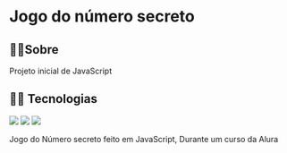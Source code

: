 <h1>Jogo do número secreto</h1>

<h2> 👩‍🎓Sobre</h2>
<p>Projeto inicial de JavaScript</p>

## 🤖👾 Tecnologias
<div>
  <img src="https://img.shields.io/badge/HTML-239120?style=for-the-badge&logo=html5&logoColor=white">
  <img src="https://img.shields.io/badge/CSS-239120?&style=for-the-badge&logo=css3&logoColor=white">
  <img src="https://img.shields.io/badge/JavaScript-F7DF1E?style=for-the-badge&logo=javascript&logoColor=black">
</div>
<p>Jogo do Número secreto feito em JavaScript, Durante um curso da Alura</p>

